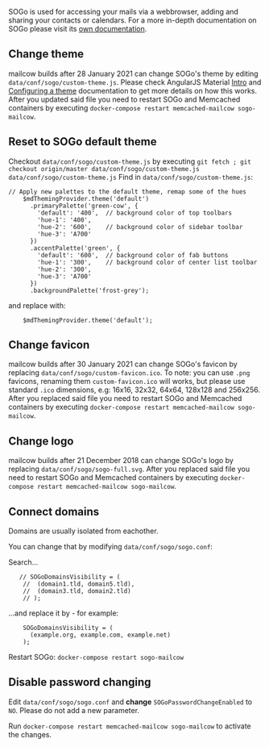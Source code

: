 
SOGo is used for accessing your mails via a webbrowser, adding and sharing your contacts or calendars. For a more in-depth documentation on SOGo please visit its [own documentation](http://wiki.sogo.nu/).

## Change theme
mailcow builds after 28 January 2021 can change SOGo's theme by editing `data/conf/sogo/custom-theme.js`.
Please check AngularJS Material [Intro](https://material.angularjs.org/latest/Theming/01_introduction) and [Configuring a theme](https://material.angularjs.org/latest/Theming/03_configuring_a_theme) documentation to get more details on how this works.
After you updated said file you need to restart SOGo and Memcached containers by executing `docker-compose restart memcached-mailcow sogo-mailcow`.

## Reset to SOGo default theme
Checkout `data/conf/sogo/custom-theme.js` by executing `git fetch ; git checkout origin/master data/conf/sogo/custom-theme.js data/conf/sogo/custom-theme.js`
Find in `data/conf/sogo/custom-theme.js`:
```
// Apply new palettes to the default theme, remap some of the hues
    $mdThemingProvider.theme('default')
      .primaryPalette('green-cow', {
        'default': '400',  // background color of top toolbars
        'hue-1': '400',
        'hue-2': '600',    // background color of sidebar toolbar
        'hue-3': 'A700'
      })
      .accentPalette('green', {
        'default': '600',  // background color of fab buttons
        'hue-1': '300',    // background color of center list toolbar
        'hue-2': '300',
        'hue-3': 'A700'
      })
      .backgroundPalette('frost-grey');
```
and replace with:
```
    $mdThemingProvider.theme('default');
```

## Change favicon
mailcow builds after 30 January 2021 can change SOGo's favicon by replacing `data/conf/sogo/custom-favicon.ico`.
To note: you can use `.png` favicons, renaming them `custom-favicon.ico` will works, but please use standard `.ico` dimensions, e.g: 16x16, 32x32, 64x64, 128x128 and 256x256.
After you replaced said file you need to restart SOGo and Memcached containers by executing `docker-compose restart memcached-mailcow sogo-mailcow`.

## Change logo
mailcow builds after 21 December 2018 can change SOGo's logo by replacing `data/conf/sogo/sogo-full.svg`.
After you replaced said file you need to restart SOGo and Memcached containers by executing `docker-compose restart memcached-mailcow sogo-mailcow`.

## Connect domains
Domains are usually isolated from eachother.

You can change that by modifying `data/conf/sogo/sogo.conf`:

Search...
```
   // SOGoDomainsVisibility = (
    //  (domain1.tld, domain5.tld),
    //  (domain3.tld, domain2.tld)
    // );
```
...and replace it by - for example:

```
    SOGoDomainsVisibility = (
      (example.org, example.com, example.net)
    );
```

Restart SOGo: `docker-compose restart sogo-mailcow`

## Disable password changing

Edit `data/conf/sogo/sogo.conf` and **change** `SOGoPasswordChangeEnabled` to `NO`. Please do not add a new parameter.

Run `docker-compose restart memcached-mailcow sogo-mailcow` to activate the changes.

